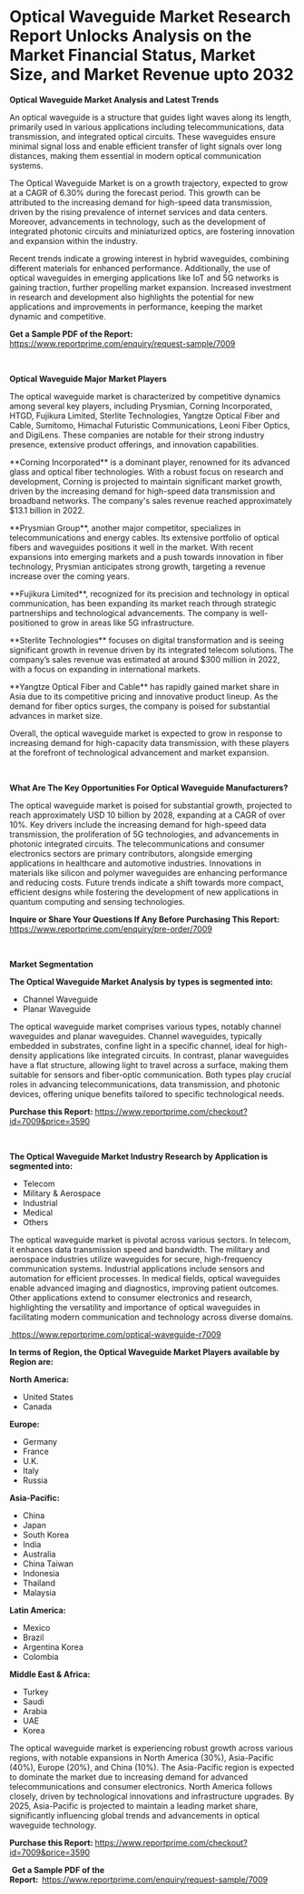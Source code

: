 <p><h1>Optical Waveguide Market Research Report Unlocks Analysis on the Market Financial Status, Market Size, and Market Revenue upto 2032</h1></p><p><strong>Optical Waveguide Market Analysis and Latest Trends</strong></p>
<p><p>An optical waveguide is a structure that guides light waves along its length, primarily used in various applications including telecommunications, data transmission, and integrated optical circuits. These waveguides ensure minimal signal loss and enable efficient transfer of light signals over long distances, making them essential in modern optical communication systems.</p><p>The Optical Waveguide Market is on a growth trajectory, expected to grow at a CAGR of 6.30% during the forecast period. This growth can be attributed to the increasing demand for high-speed data transmission, driven by the rising prevalence of internet services and data centers. Moreover, advancements in technology, such as the development of integrated photonic circuits and miniaturized optics, are fostering innovation and expansion within the industry.</p><p>Recent trends indicate a growing interest in hybrid waveguides, combining different materials for enhanced performance. Additionally, the use of optical waveguides in emerging applications like IoT and 5G networks is gaining traction, further propelling market expansion. Increased investment in research and development also highlights the potential for new applications and improvements in performance, keeping the market dynamic and competitive.</p></p>
<p><strong>Get a Sample PDF of the Report:&nbsp;</strong> <a href="https://www.reportprime.com/enquiry/request-sample/7009?utm_campaign=4559&utm_medium=2&utm_source=Github&utm_content=ia&utm_term=17052025&utm_id=optical-waveguide">https://www.reportprime.com/enquiry/request-sample/7009</a></p>
<p>&nbsp;</p>
<p><strong>Optical Waveguide Major Market Players</strong></p>
<p><p>The optical waveguide market is characterized by competitive dynamics among several key players, including Prysmian, Corning Incorporated, HTGD, Fujikura Limited, Sterlite Technologies, Yangtze Optical Fiber and Cable, Sumitomo, Himachal Futuristic Communications, Leoni Fiber Optics, and DigiLens. These companies are notable for their strong industry presence, extensive product offerings, and innovation capabilities.</p><p>**Corning Incorporated** is a dominant player, renowned for its advanced glass and optical fiber technologies. With a robust focus on research and development, Corning is projected to maintain significant market growth, driven by the increasing demand for high-speed data transmission and broadband networks. The company's sales revenue reached approximately $13.1 billion in 2022.</p><p>**Prysmian Group**, another major competitor, specializes in telecommunications and energy cables. Its extensive portfolio of optical fibers and waveguides positions it well in the market. With recent expansions into emerging markets and a push towards innovation in fiber technology, Prysmian anticipates strong growth, targeting a revenue increase over the coming years.</p><p>**Fujikura Limited**, recognized for its precision and technology in optical communication, has been expanding its market reach through strategic partnerships and technological advancements. The company is well-positioned to grow in areas like 5G infrastructure.</p><p>**Sterlite Technologies** focuses on digital transformation and is seeing significant growth in revenue driven by its integrated telecom solutions. The company’s sales revenue was estimated at around $300 million in 2022, with a focus on expanding in international markets.</p><p>**Yangtze Optical Fiber and Cable** has rapidly gained market share in Asia due to its competitive pricing and innovative product lineup. As the demand for fiber optics surges, the company is poised for substantial advances in market size.</p><p>Overall, the optical waveguide market is expected to grow in response to increasing demand for high-capacity data transmission, with these players at the forefront of technological advancement and market expansion.</p></p>
<p>&nbsp;</p>
<p><strong>What Are The Key Opportunities For Optical Waveguide Manufacturers?</strong></p>
<p><p>The optical waveguide market is poised for substantial growth, projected to reach approximately USD 10 billion by 2028, expanding at a CAGR of over 10%. Key drivers include the increasing demand for high-speed data transmission, the proliferation of 5G technologies, and advancements in photonic integrated circuits. The telecommunications and consumer electronics sectors are primary contributors, alongside emerging applications in healthcare and automotive industries. Innovations in materials like silicon and polymer waveguides are enhancing performance and reducing costs. Future trends indicate a shift towards more compact, efficient designs while fostering the development of new applications in quantum computing and sensing technologies.</p></p>
<p><strong>Inquire or Share Your Questions If Any Before Purchasing This Report:</strong> <a href="https://www.reportprime.com/enquiry/pre-order/7009?utm_campaign=4559&utm_medium=2&utm_source=Github&utm_content=ia&utm_term=17052025&utm_id=optical-waveguide">https://www.reportprime.com/enquiry/pre-order/7009</a></p>
<p>&nbsp;</p>
<p><strong>Market Segmentation</strong></p>
<p><strong>The Optical Waveguide Market Analysis by types is segmented into:</strong></p>
<p><ul><li>Channel Waveguide</li><li>Planar Waveguide</li></ul></p>
<p><p>The optical waveguide market comprises various types, notably channel waveguides and planar waveguides. Channel waveguides, typically embedded in substrates, confine light in a specific channel, ideal for high-density applications like integrated circuits. In contrast, planar waveguides have a flat structure, allowing light to travel across a surface, making them suitable for sensors and fiber-optic communication. Both types play crucial roles in advancing telecommunications, data transmission, and photonic devices, offering unique benefits tailored to specific technological needs.</p></p>
<p><strong>Purchase this Report:&nbsp;</strong><a href="https://www.reportprime.com/checkout?id=7009&price=3590&utm_campaign=4559&utm_medium=2&utm_source=Github&utm_content=ia&utm_term=17052025&utm_id=optical-waveguide">https://www.reportprime.com/checkout?id=7009&price=3590</a></p>
<p>&nbsp;</p>
<p><strong>The Optical Waveguide Market Industry Research by Application is segmented into:</strong></p>
<p><ul><li>Telecom</li><li>Military & Aerospace</li><li>Industrial</li><li>Medical</li><li>Others</li></ul></p>
<p><p>The optical waveguide market is pivotal across various sectors. In telecom, it enhances data transmission speed and bandwidth. The military and aerospace industries utilize waveguides for secure, high-frequency communication systems. Industrial applications include sensors and automation for efficient processes. In medical fields, optical waveguides enable advanced imaging and diagnostics, improving patient outcomes. Other applications extend to consumer electronics and research, highlighting the versatility and importance of optical waveguides in facilitating modern communication and technology across diverse domains.</p></p>
<p><a href="https://www.reportprime.com/optical-waveguide-r7009?utm_campaign=4559&utm_medium=2&utm_source=Github&utm_content=ia&utm_term=17052025&utm_id=optical-waveguide">&nbsp;https://www.reportprime.com/optical-waveguide-r7009</a></p>
<p><strong>In terms of Region, the Optical Waveguide Market Players available by Region are:</strong></p>
<p>
    <p> <strong> North America: </strong>
        <ul>
            <li>United States</li>
            <li>Canada</li>
        </ul>
        </p> 
    <p> <strong> Europe: </strong>
        <ul>
            <li>Germany</li>
            <li>France</li>
            <li>U.K.</li>
            <li>Italy</li>
            <li>Russia</li>
        </ul>
        </p> 
    <p> <strong> Asia-Pacific: </strong>
        <ul>
            <li>China</li>
            <li>Japan</li>
            <li>South Korea</li>
            <li>India</li>
            <li>Australia</li>
            <li>China Taiwan</li>
            <li>Indonesia</li>
            <li>Thailand</li>
            <li>Malaysia</li>
        </ul>
        </p> 
    <p> <strong> Latin America: </strong>
        <ul>
            <li>Mexico</li>
            <li>Brazil</li>
            <li>Argentina Korea</li>
            <li>Colombia</li>
        </ul>
        </p> 
    <p> <strong> Middle East & Africa: </strong>
        <ul>
            <li>Turkey</li>
            <li>Saudi</li>
            <li>Arabia</li>
            <li>UAE</li>
            <li>Korea</li>
        </ul>
    </p>
    </p>
<p><p>The optical waveguide market is experiencing robust growth across various regions, with notable expansions in North America (30%), Asia-Pacific (40%), Europe (20%), and China (10%). The Asia-Pacific region is expected to dominate the market due to increasing demand for advanced telecommunications and consumer electronics. North America follows closely, driven by technological innovations and infrastructure upgrades. By 2025, Asia-Pacific is projected to maintain a leading market share, significantly influencing global trends and advancements in optical waveguide technology.</p></p>
<p><strong>Purchase this Report: </strong><a href="https://www.reportprime.com/checkout?id=7009&price=3590&utm_campaign=4559&utm_medium=2&utm_source=Github&utm_content=ia&utm_term=17052025&utm_id=optical-waveguide">https://www.reportprime.com/checkout?id=7009&price=3590</a></p>
<p>&nbsp;<strong>Get a Sample PDF of the Report:&nbsp;&nbsp;</strong><a href="https://www.reportprime.com/enquiry/request-sample/7009?utm_campaign=4559&utm_medium=2&utm_source=Github&utm_content=ia&utm_term=17052025&utm_id=optical-waveguide">https://www.reportprime.com/enquiry/request-sample/7009</a></p>
<p><strong></strong></p>
<p><p></p><p></p><p></p></p>